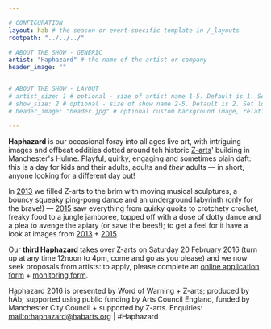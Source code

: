 ```yaml
---

# CONFIGURATION
layout: hab # the season or event-specific template in /_layouts
rootpath: "../../../"

# ABOUT THE SHOW - GENERIC
artist: "Haphazard" # the name of the artist or company
header_image: ""   


# ABOUT THE SHOW - LAYOUT
# artist_size: 1 # optional - size of artist name 1-5. Default is 1. Set longer names to lower values
# show_size: 2 # optional - size of show name 2-5. Default is 2. Set longer names to lower values
# header_image: "header.jpg" # optional custom background image, relative to current page

---         
```

**Haphazard** is our occasional foray into all ages live art, with intriguing images and offbeat oddities dotted around teh historic [Z-arts](http://www.z-arts.org)' building in Manchester's Hulme. Playful, quirky, engaging and sometimes plain daft: this is a day for kids and their adults, adults and *their* adults — in short, anyone looking for a different day out!         
           
In [2013](/archive/2013-spring/haphazard) we filled Z-arts to the brim with moving musical sculptures, a bouncy squeaky ping-pong dance and an underground labyrinth (only for the brave!) — [2015](/archive/2015-spring/haphazard) saw everything from quirky quoits to crotchety crochet, freaky food to a jungle jamboree, topped off with a dose of dotty dance and a plea to avenge the apiary (or save the bees!); to get a feel for it have a look at images from [2013](/galleries/2013-haphazard) + [2015](galleries/2015-haphazard).

Our **third Haphazard** takes over Z-arts on Saturday 20 February 2016 (turn up at any time 12noon to 4pm, come and go as you please) and we now seek proposals from artists: to apply, please complete an <a href="http://URL" target="_blank">online application form</a> + <a href="http://URL" target="_blank">monitoring form</a>.          
         
Haphazard 2016 is presented by Word of Warning + Z-arts; produced by hÅb; supported using public funding by Arts Council England, funded by Manchester City Council + supported by Z-arts. Enquiries: <mailto:haphazard@habarts.org> | #Haphazard
